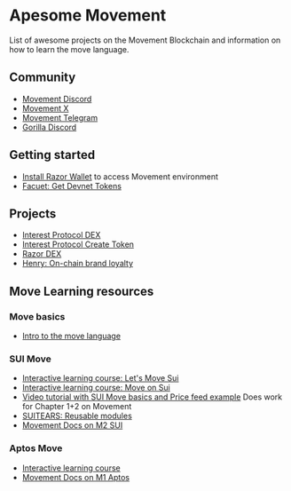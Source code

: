 # Apesome Movement

List of awesome projects on the Movement Blockchain and information on how to learn the move language.

## Community

- [Movement Discord](https://discord.gg/5H4dbc8b)
- [Movement X](https://twitter.com/movementlabsxyz)
- [Movement Telegram](@movementlabsxyz)
- [Gorilla Discord](https://discord.gg/dfjQNSgJ)

## Getting started

- [Install Razor Wallet](https://razorwallet.xyz/) to access Movement environment
- [Facuet: Get Devnet Tokens](https://faucet.movementlabs.xyz/)

## Projects

- [Interest Protocol DEX](https://movement.interestprotocol.com/)
- [Interest Protocol Create Token](https://movement.interestprotocol.com/create-token)
- [Razor DEX](https://razordex.xyz)
- [Henry: On-chain brand loyalty](https://www.henry.social/)

## Move Learning resources

### Move basics

- [Intro to the move language](https://move-language.github.io/move/introduction.html)

### SUI Move

- [Interactive learning course: Let's Move Sui](https://letsmovesui.com)
- [Interactive learning course: Move on Sui](https://learn.movecastle.info/courses/move-on-sui)
- [Video tutorial with SUI Move basics and Price feed example](https://www.youtube.com/watch?v=fOaImPSvA2E&list=PLIJGo36CtI4L3sbAPX8motTQhzka4sMdh)
  Does work for Chapter 1+2 on Movement
- [SUITEARS: Reusable modules](https://www.suitears.com/)
- [Movement Docs on M2 SUI](https://docs.movementlabs.xyz/developers/sui-developers/configure-sui-cli)

### Aptos Move

- [Interactive learning course](https://movespiders.com/)
- [Movement Docs on M1 Aptos](https://docs.movementlabs.xyz/developers/aptos-developers/configure-aptos-cli)
